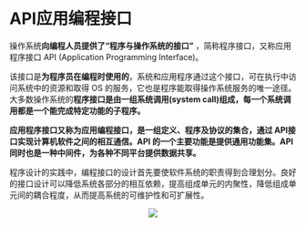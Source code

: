 # API应用编程接口

操作系统**向编程人员提供了“程序与操作系统的接口”** ，简称程序接口，又称应用程序接口 API (Application Programming Interface)。 

该接口是**为程序员在编程时使用的**，系统和应用程序通过这个接口，可在执行中访问系统中的资源和取得 OS 的服务，它也是程序能取得操作系统服务的唯一途径。大多数操作系统的**程序接口是由一组系统调用(system call)组成，每一个系统调用都是一个能完成特定功能的子程序。**

**应用程序接口又称为应用编程接口，**是一组定义、程序及协议的集合**，**通过 API接口实现计算机软件之间的相互通信。**API 的一个主要功能是**提供通用功能集**。API同时也是一种中间件，为各种不同平台提供数据共享。**

程序设计的实践中，编程接口的设计首先要使软件系统的职责得到合理划分。良好的接口设计可以降低系统各部分的相互依赖，提高组成单元的内聚性，降低组成单元间的耦合程度，从而提高系统的可维护性和可扩展性。

<figure align="center"><img src="https://i.loli.net/2021/07/25/WIscwN5lKFZU9zL.png"/></figure>

